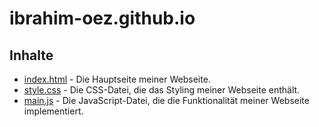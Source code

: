 # ibrahim-oez.github.io

## Inhalte

- [index.html](src/index.html) - Die Hauptseite meiner Webseite.
- [style.css](src/style.css) - Die CSS-Datei, die das Styling meiner Webseite enthält.
- [main.js](src/main.js) - Die JavaScript-Datei, die die Funktionalität meiner Webseite implementiert.
